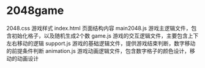 # 2048game
2048.css 游戏样式
index.html 页面结构内容
main2048.js 游戏主逻辑文件，包含初始化格子，以及随机生成2个数
game.js 游戏的交互逻辑文件，主要包含上下左右移动的逻辑
support.js 游戏的基础逻辑文件，提供游戏结束判断，数字移动的前提条件判断
animation.js 游戏动画逻辑文件，包含数字格子的颜色设计，移动的动画设计
